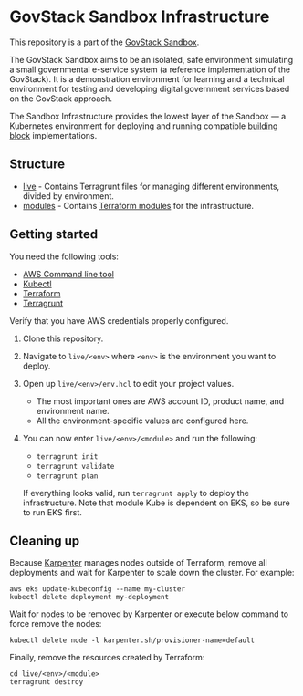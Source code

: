 # GovStack Sandbox Infrastructure

This repository is a part of the [GovStack Sandbox](https://govstack.gitbook.io/sandbox).

The GovStack Sandbox aims to be an isolated, safe environment simulating a small governmental e-service system (a reference implementation of the GovStack). It is a demonstration environment for learning and a technical environment for testing and developing digital government services based on the GovStack approach.

The Sandbox Infrastructure provides the lowest layer of the Sandbox — a Kubernetes environment for deploying and running compatible [building block](https://govstack.gitbook.io/specification/) implementations.

## Structure

- [live](live) - Contains Terragrunt files for managing different environments, divided by environment.
- [modules](modules) - Contains [Terraform modules](docs/modules.md) for the infrastructure.

## Getting started

You need the following tools:

- [AWS Command line tool](https://docs.aws.amazon.com/cli/latest/userguide/getting-started-install.html)
- [Kubectl](https://kubernetes.io/docs/tasks/tools/)
- [Terraform](https://developer.hashicorp.com/terraform/tutorials/aws-get-started/install-cli)
- [Terragrunt](https://terragrunt.gruntwork.io/docs/getting-started/install/)

Verify that you have AWS credentials properly configured.

1. Clone this repository.
2. Navigate to `live/<env>` where `<env>` is the environment you want to deploy.
3. Open up `live/<env>/env.hcl` to edit your project values.
   - The most important ones are AWS account ID, product name, and environment name.
   - All the environment-specific values are configured here.
4. You can now enter `live/<env>/<module>` and run the following:
   - `terragrunt init`
   - `terragrunt validate`
   - `terragrunt plan`

   If everything looks valid, run `terragrunt apply` to deploy the infrastructure.
   Note that module Kube is dependent on EKS, so be sure to run EKS first.

## Cleaning up

Because [Karpenter](https://karpenter.sh/) manages nodes outside of Terraform, remove all deployments 
and wait for Karpenter to scale down the cluster. For example: 

```shell 
aws eks update-kubeconfig --name my-cluster
kubectl delete deployment my-deployment
```

Wait for nodes to be removed by Karpenter or execute below command to force remove the nodes:
```shell 
kubectl delete node -l karpenter.sh/provisioner-name=default
```

Finally, remove the resources created by Terraform:
```shell
cd live/<env>/<module>
terragrunt destroy
```
